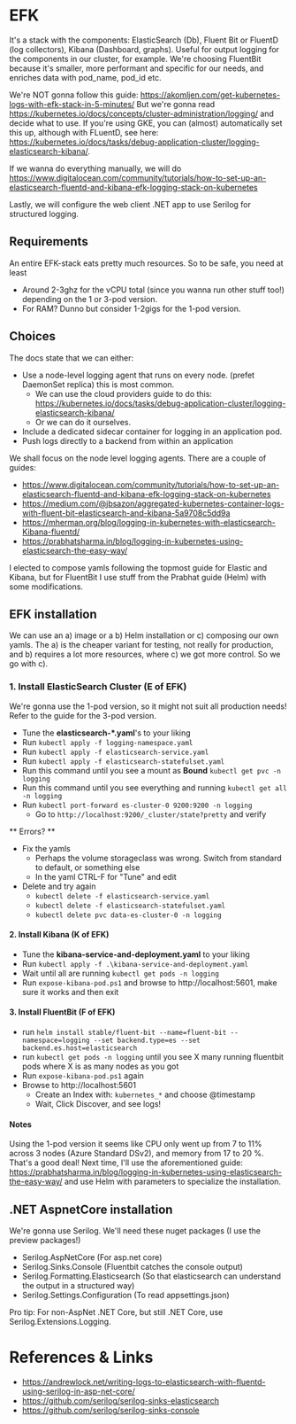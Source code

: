 # EFK
It's a stack with the components: ElasticSearch (Db), Fluent Bit or FluentD (log collectors), Kibana (Dashboard, graphs).
Useful for output logging for the components in our cluster, for example.
We're choosing FluentBit because it's smaller, more performant and specific for our needs, and enriches data with pod_name, pod_id etc.

We're NOT gonna follow this guide: https://akomljen.com/get-kubernetes-logs-with-efk-stack-in-5-minutes/
But we're gonna read https://kubernetes.io/docs/concepts/cluster-administration/logging/ and decide what to use.
If you're using GKE, you can (almost) automatically set this up, although with FLuentD, see here: https://kubernetes.io/docs/tasks/debug-application-cluster/logging-elasticsearch-kibana/.

If we wanna do everything manually, we will do https://www.digitalocean.com/community/tutorials/how-to-set-up-an-elasticsearch-fluentd-and-kibana-efk-logging-stack-on-kubernetes

Lastly, we will configure the web client .NET app to use Serilog for structured logging.

## Requirements
An entire EFK-stack eats pretty much resources. So to be safe, you need at least 
* Around 2-3ghz for the vCPU total (since you wanna run other stuff too!) depending on the 1 or 3-pod version.
* For RAM? Dunno but consider 1-2gigs for the 1-pod version.

## Choices
The docs state that we can either:
* Use a node-level logging agent that runs on every node. (prefet DaemonSet replica) this is most common.
    * We can use the cloud providers guide to do this: https://kubernetes.io/docs/tasks/debug-application-cluster/logging-elasticsearch-kibana/
    * Or we can do it ourselves.
* Include a dedicated sidecar container for logging in an application pod.
* Push logs directly to a backend from within an application

We shall focus on the node level logging agents. There are a couple of guides:
* https://www.digitalocean.com/community/tutorials/how-to-set-up-an-elasticsearch-fluentd-and-kibana-efk-logging-stack-on-kubernetes
* https://medium.com/@jbsazon/aggregated-kubernetes-container-logs-with-fluent-bit-elasticsearch-and-kibana-5a9708c5dd9a
* https://mherman.org/blog/logging-in-kubernetes-with-elasticsearch-Kibana-fluentd/
* https://prabhatsharma.in/blog/logging-in-kubernetes-using-elasticsearch-the-easy-way/

I elected to compose yamls following the topmost guide for Elastic and Kibana, but for FluentBit I use stuff from the Prabhat guide (Helm) with some modifications.

## EFK installation

We can use an a) image or a b) Helm installation or c) composing our own yamls. The a) is the cheaper variant for testing, not really for production, and b) requires a lot more resources, where c) we got more control. So we go with c).

### 1. Install ElasticSearch Cluster (E of EFK)

We're gonna use the 1-pod version, so it might not suit all production needs! Refer to the guide for the 3-pod version.
* Tune the __elasticsearch-*.yaml__'s to your liking
* Run `kubectl apply -f logging-namespace.yaml`
* Run `kubectl apply -f elasticsearch-service.yaml`
* Run `kubectl apply -f elasticsearch-statefulset.yaml`
* Run this command until you see a mount as **Bound** `kubectl get pvc -n logging`
* Run this command until you see everything and running `kubectl get all -n logging`
* Run `kubectl port-forward es-cluster-0 9200:9200 -n logging`
    * Go to `http://localhost:9200/_cluster/state?pretty` and verify

** Errors? **
* Fix the yamls
    * Perhaps the volume storageclass was wrong. Switch from standard to default, or something else
    * In the yaml CTRL-F for "Tune" and edit
* Delete and try again
    * `kubectl delete -f elasticsearch-service.yaml`
    * `kubectl delete -f elasticsearch-statefulset.yaml`
    * `kubectl delete pvc data-es-cluster-0 -n logging`

#### 2. Install Kibana (K of EFK)
* Tune the __kibana-service-and-deployment.yaml__ to your liking
* Run `kubectl apply -f .\kibana-service-and-deployment.yaml`
* Wait until all are running `kubectl get pods -n logging`
* Run `expose-kibana-pod.ps1` and browse to http://localhost:5601, make sure it works and then exit

#### 3. Install FluentBit (F of EFK)
* run `helm install stable/fluent-bit --name=fluent-bit --namespace=logging --set backend.type=es --set backend.es.host=elasticsearch`
* run `kubectl get pods -n logging` until you see X many running fluentbit pods where X is as many nodes as you got
* Run `expose-kibana-pod.ps1` again
* Browse to http://localhost:5601
    * Create an Index with: `kubernetes_*` and choose @timestamp
    * Wait, Click Discover, and see logs!

#### Notes
Using the 1-pod version it seems like CPU only went up from 7 to 11% across 3 nodes (Azure Standard DSv2), and memory from 17 to 20 %. That's a good deal!
Next time, I'll use the aforementioned guide: https://prabhatsharma.in/blog/logging-in-kubernetes-using-elasticsearch-the-easy-way/ and use Helm with parameters to specialize the installation.

## .NET AspnetCore installation
We're gonna use Serilog. We'll need these nuget packages (I use the preview packages!)
* Serilog.AspNetCore (For asp.net core)
* Serilog.Sinks.Console (Fluentbit catches the console output)
* Serilog.Formatting.Elasticsearch (So that elasticsearch can understand the output in a structured way)
* Serilog.Settings.Configuration (To read appsettings.json)

Pro tip: For non-AspNet .NET Core, but still .NET Core, use Serilog.Extensions.Logging.

# References & Links
* https://andrewlock.net/writing-logs-to-elasticsearch-with-fluentd-using-serilog-in-asp-net-core/
* https://github.com/serilog/serilog-sinks-elasticsearch
* https://github.com/serilog/serilog-sinks-console